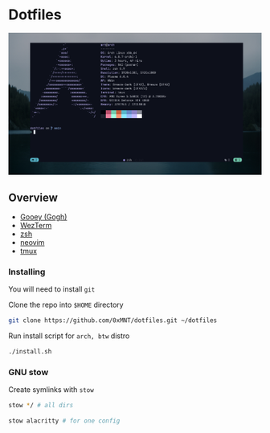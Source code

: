# Dotfiles

![config image](./theme.png)

## Overview

- [Gooey (Gogh)](https://wezfurlong.org/wezterm/colorschemes/g/index.html#gooey-gogh)
- [WezTerm](https://wezfurlong.org/wezterm/)
- [zsh](https://ohmyz.sh/)
- [neovim](https://www.youtube.com/watch?v=dQw4w9WgXcQ)
- [tmux](https://www.youtube.com/watch?v=dQw4w9WgXcQ)


### Installing
You will need to install `git`

Clone the repo into `$HOME` directory

```bash
git clone https://github.com/0xMNT/dotfiles.git ~/dotfiles
```

Run install script for `arch, btw` distro
```bash
./install.sh
```

### GNU stow
Create symlinks with `stow`

```bash
stow */ # all dirs
```

```bash
stow alacritty # for one config
```

